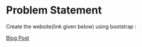 # Problem Statement
Create the website(link given below) using bootstrap :   

[Blog Post](https://getbootstrap.com/docs/5.3/examples/blog/)

